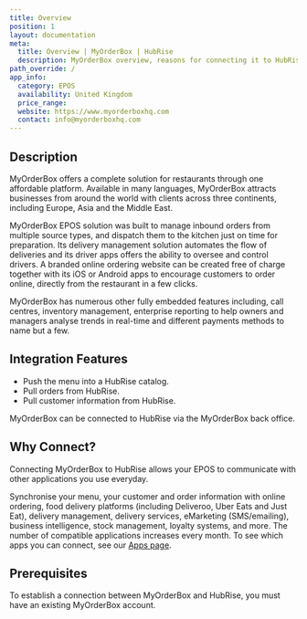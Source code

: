 ```yaml
---
title: Overview
position: 1
layout: documentation
meta:
  title: Overview | MyOrderBox | HubRise
  description: MyOrderBox overview, reasons for connecting it to HubRise and summary of integrated features. Synchronise data between your EPOS and your apps.
path_override: /
app_info:
  category: EPOS
  availability: United Kingdom
  price_range:
  website: https://www.myorderboxhq.com
  contact: info@myorderboxhq.com
---
```


## Description

MyOrderBox offers a complete solution for restaurants through one affordable platform. Available in many languages, MyOrderBox attracts businesses from around the world with clients across three continents, including Europe, Asia and the Middle East.

MyOrderBox EPOS solution was built to manage inbound orders from multiple source types, and dispatch them to the kitchen just on time for preparation. Its delivery management solution automates the flow of deliveries and its driver apps offers the ability to oversee and control drivers. A branded online ordering website can be created free of charge together with its iOS or Android apps to encourage customers to order online, directly from the restaurant in a few clicks.

MyOrderBox has numerous other fully embedded features including, call centres, inventory management, enterprise reporting to help owners and managers analyse trends in real-time and different payments methods to name but a few.


## Integration Features

- Push the menu into a HubRise catalog.
- Pull orders from HubRise.
- Pull customer information from HubRise.

MyOrderBox can be connected to HubRise via the MyOrderBox back office.

## Why Connect?

Connecting MyOrderBox to HubRise allows your EPOS to communicate with other applications you use everyday.

Synchronise your menu, your customer and order information with online ordering, food delivery platforms (including Deliveroo, Uber Eats and Just Eat), delivery management, delivery services, eMarketing (SMS/emailing), business intelligence, stock management, loyalty systems, and more. The number of compatible applications increases every month. To see which apps you can connect, see our [Apps page](/apps).

## Prerequisites

To establish a connection between MyOrderBox and HubRise, you must have an existing MyOrderBox account.
